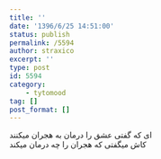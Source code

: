 ```yaml
---
title: ''
date: '1396/6/25 14:51:00'
status: publish
permalink: /5594
author: straxico
excerpt: ''
type: post
id: 5594
category:
    - tytomood
tag: []
post_format: []
---
```

ای که گفتی عشق را درمان به هجران میکنند  
کاش میگفتی که هجران را چه درمان میکند